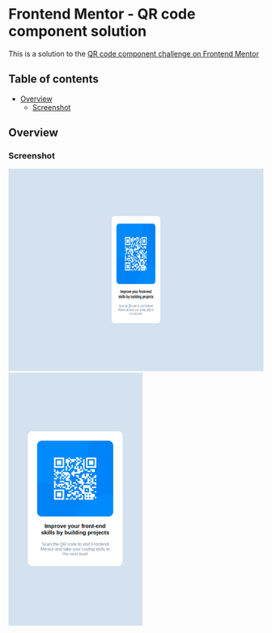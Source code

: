 # Frontend Mentor - QR code component solution
This is a solution to the [QR code component challenge on Frontend Mentor](https://www.frontendmentor.io/challenges/qr-code-component-iux_sIO_H)

## Table of contents
- [Overview](#overview)
  - [Screenshot](#screenshot)

## Overview
### Screenshot
<img src="screenshots/desktop.png" height=400>
<img src="screenshots/mobile.png" height=500>
